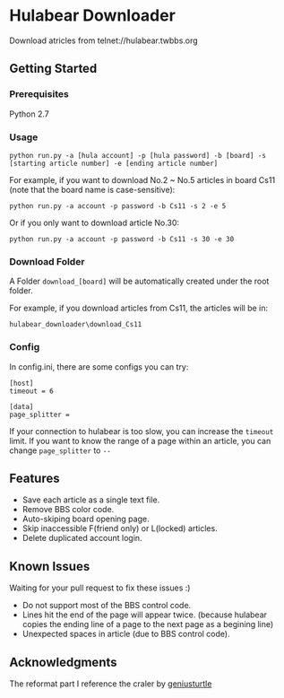 # Hulabear Downloader
Download atricles from telnet://hulabear.twbbs.org

## Getting Started
### Prerequisites

Python 2.7

### Usage

```
python run.py -a [hula account] -p [hula password] -b [board] -s [starting article number] -e [ending article number]
```

For example, if you want to download No.2 ~ No.5 articles in board Cs11 (note that the board name is case-sensitive):
```
python run.py -a account -p password -b Cs11 -s 2 -e 5
```
Or if you only want to download article No.30:
```
python run.py -a account -p password -b Cs11 -s 30 -e 30
```

### Download Folder

A Folder `download_[board]` will be automatically created under the root folder.

For example, if you download articles from Cs11, the articles will be in:
```
hulabear_downloader\download_Cs11
```

### Config

In config.ini, there are some configs you can try:
```
[host]
timeout = 6

[data]
page_splitter =
```
If your connection to hulabear is too slow, you can increase the `timeout` limit.
If you want to know the range of a page within an article, you can change `page_splitter` to `--`

## Features
* Save each article as a single text file.
* Remove BBS color code.
* Auto-skiping board opening page.
* Skip inaccessible F(friend only) or L(locked) articles.
* Delete duplicated account login.

## Known Issues
Waiting for your pull request to fix these issues :)
* Do not support most of the BBS control code.
* Lines hit the end of the page will appear twice.
  (because hulabear copies the ending line of a page to the next page as a begining line)
* Unexpected spaces in article (due to BBS control code).

## Acknowledgments

The reformat part I reference the craler by [geniusturtle](https://github.com/geniusturtle6174/hulabear-crawler)

